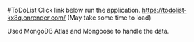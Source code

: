 #ToDoList
Click link below run the application.
https://todolist-kx8q.onrender.com/
(May take some time to load)

Used MongoDB Atlas and Mongoose to handle the data.

